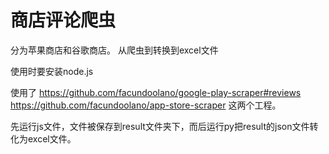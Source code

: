 # 商店评论爬虫

分为苹果商店和谷歌商店。
从爬虫到转换到excel文件

使用时要安装node.js

使用了
https://github.com/facundoolano/google-play-scraper#reviews
https://github.com/facundoolano/app-store-scraper
这两个工程。

先运行js文件，文件被保存到result文件夹下，而后运行py把result的json文件转化为excel文件。